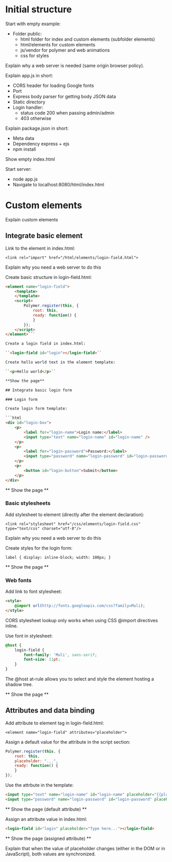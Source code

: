 
# Initial structure

Start with empty example:

* Folder public:
  * html folder for index and custom elements (subfolder elements)
  * html/elements for custom elements
  * js/vendor for polymer and web animations
  * css for styles

Explain why a web server is needed (same origin browser policy).

Explain app.js in short:

* CORS header for loading Google fonts
* Port
* Express body parser for getting body JSON data
* Static directory
* Login handler:
  * status code 200 when passing admin/admin
  * 403 otherwise

Explain package.json in short:

* Meta data
* Dependency express + ejs
* npm install

Show empty index.html

Start server:

* node app.js
* Navigate to localhost:8080/html/index.html

# Custom elements

Explain custom elements

## Integrate basic element

Link to the element in index.html:

``<link rel="import" href="/html/elements/login-field.html">``

Explain why you need a web server to do this

Create basic structure in login-field.html:

```html
<element name="login-field">
    <template>
    </template>
    <script>
        Polymer.register(this, {
            root: this,
            ready: function() {
            }
        });
    </script>
</element>```

Create a login field in index.html:

``<login-field id="login"></login-field>``

Create hello world text in the element template:

``<p>Hello world</p>``

**Show the page**

## Integrate basic login form

### Login form

Create login form template:

```html
<div id="login-box">
    <p>
        <label for="login-name">Login name:</label>
        <input type="text" name="login-name" id="login-name" />
    </p>
    <p>
        <label for="login-password">Password:</label>
        <input type="password" name="login-password" id="login-password" />
    </p>
    <p>
        <button id="login-button">Submit</button>
    </p>
</div>
```

** Show the page **

### Basic stylesheets

Add stylesheet to element (directly after the element declaration):

``<link rel="stylesheet" href="/css/elements/login-field.css" type="text/css" charset="utf-8"/>``

Explain why you need a web server to do this

Create styles for the login form:

``label {
    display: inline-block;
    width: 100px;
}``

** Show the page **

### Web fonts

Add link to font stylesheet:

```html
<style>
    @import url(http://fonts.googleapis.com/css?family=Muli);
</style>
```

CORS stylesheet lookup only works when using CSS @import directives inline.

Use font in stylesheet:

```css
@host {
    login-field {
        font-family: 'Muli', sans-serif;
        font-size: 11pt;
    }
}
```

The @host at-rule allows you to select and style the element hosting a shadow tree.

** Show the page **

## Attributes and data binding

Add attribute to element tag in login-field.html:

`<element name="login-field" attributes="placeholder">`

Assign a default value for the attribute in the script section:

```javascript
Polymer.register(this, {
    root: this,
    placeholder: "...",
    ready: function() {
    }
});
```

Use the attrbute in the template:

```html
<input type="text" name="login-name" id="login-name" placeholder="{{placeholder}}"/>
<input type="password" name="login-password" id="login-password" placeholder="{{placeholder}}"/>
```

** Show the page (default attribute) **

Assign an attribute value in index.html:

```html
<login-field id="login" placeholder="Type here..."></login-field>
```

** Show the page (assigned attribute) **

Explain that when the value of placeholder changes (either in the DOM or in JavaScript), both values are synchronized.



